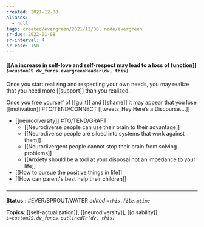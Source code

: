 ```yaml
---
created: 2021-12-08 
aliases:
  - null
tags: created/evergreen/2021/12/08, node/evergreen
sr-due: 2022-01-08
sr-interval: 4
sr-ease: 150
---
```


#### [[An increase in self-love and self-respect may lead to a loss of function]] `$=customJS.dv_funcs.evergreenHeader(dv, this)`

Once you start realizing and respecting your own needs, you may realize that you need more [[support]] than you realized. 

Once you free yourself of [[guilt]] and [[shame]] it may appear that you lose [[motivation]]
#TO/TEND/CONNECT [[tweets_Hey Here’s a Discourse....]]

- [[neurodiversity]] #TO/TEND/GRAFT 
	- [[Neurodiverse people can use their brain to their advantage]]
	- [[Neurodiverse people are siloed into systems that work against them]]
	- [[Neurodivergent people cannot stop their brain from solving problems]]
	- [[Anxiety should be a tool at your disposal not an impedance to your life]]
- [[How to pursue the positive things in life]]
- [[How can parent's best help their children]] 
### <hr class="footnote"/>

**Status**:: #EVER/SPROUT/WATER 
*edited `=this.file.mtime`*

**Topics**::[[self-actualization]], [[neurodiversity]], [[disability]]
*`$=customJS.dv_funcs.outlinedIn(dv, this)`*
